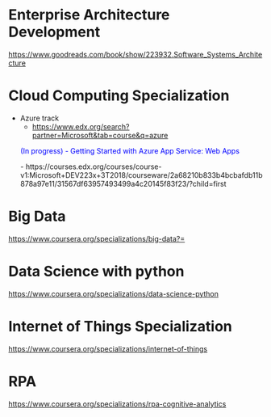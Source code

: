 # Enterprise Architecture Development
https://www.goodreads.com/book/show/223932.Software_Systems_Architecture

# Cloud Computing Specialization
- Azure track
  - https://www.edx.org/search?partner=Microsoft&tab=course&q=azure
  <p style="color:blue"> (In progress) - Getting Started with Azure App Service: Web Apps </p>
  - https://courses.edx.org/courses/course-v1:Microsoft+DEV223x+3T2018/courseware/2a68210b833b4bcbafdb11b878a97e11/31567df63957493499a4c20145f83f23/?child=first

# Big Data
https://www.coursera.org/specializations/big-data?=

# Data Science with python
https://www.coursera.org/specializations/data-science-python

# Internet of Things Specialization
https://www.coursera.org/specializations/internet-of-things

# RPA
https://www.coursera.org/specializations/rpa-cognitive-analytics
